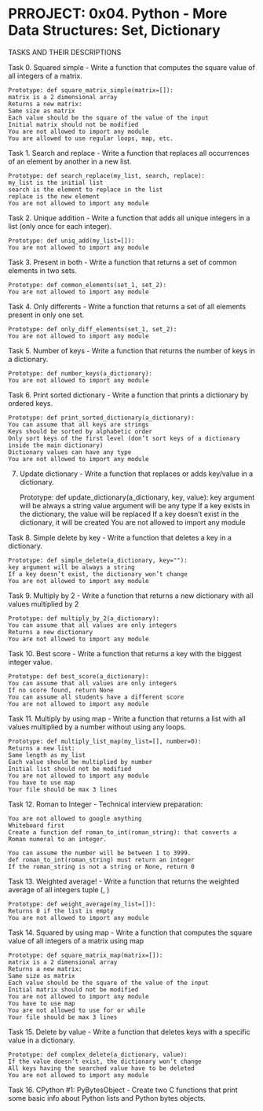 # PRROJECT: 0x04. Python - More Data Structures: Set, Dictionary

TASKS AND THEIR DESCRIPTIONS

Task 0. Squared simple - Write a function that computes the square value of all integers of a matrix.

	Prototype: def square_matrix_simple(matrix=[]):
	matrix is a 2 dimensional array
	Returns a new matrix:
	Same size as matrix
	Each value should be the square of the value of the input
	Initial matrix should not be modified
	You are not allowed to import any module
	You are allowed to use regular loops, map, etc.

Task 1. Search and replace - Write a function that replaces all occurrences of an element by another in a new list.

	Prototype: def search_replace(my_list, search, replace):
	my_list is the initial list
	search is the element to replace in the list
	replace is the new element
	You are not allowed to import any module

Task 2. Unique addition - Write a function that adds all unique integers in a list (only once for each integer).

	Prototype: def uniq_add(my_list=[]):
	You are not allowed to import any module

Task 3. Present in both - Write a function that returns a set of common elements in two sets.

	Prototype: def common_elements(set_1, set_2):
	You are not allowed to import any module

Task 4. Only differents - Write a function that returns a set of all elements present in only one set.

	Prototype: def only_diff_elements(set_1, set_2):
	You are not allowed to import any module

Task 5. Number of keys - Write a function that returns the number of keys in a dictionary.

	Prototype: def number_keys(a_dictionary):
	You are not allowed to import any module

Task 6. Print sorted dictionary - Write a function that prints a dictionary by ordered keys.

	Prototype: def print_sorted_dictionary(a_dictionary):
	You can assume that all keys are strings
	Keys should be sorted by alphabetic order
	Only sort keys of the first level (don’t sort keys of a dictionary inside the main dictionary)
	Dictionary values can have any type
	You are not allowed to import any module

7. Update dictionary - Write a function that replaces or adds key/value in a dictionary.

	Prototype: def update_dictionary(a_dictionary, key, value):
	key argument will be always a string
	value argument will be any type
	If a key exists in the dictionary, the value will be replaced
	If a key doesn’t exist in the dictionary, it will be created
	You are not allowed to import any module

Task 8. Simple delete by key - Write a function that deletes a key in a dictionary.

	Prototype: def simple_delete(a_dictionary, key=""):
	key argument will be always a string
	If a key doesn’t exist, the dictionary won’t change
	You are not allowed to import any module

Task 9. Multiply by 2 - Write a function that returns a new dictionary with all values multiplied by 2

	Prototype: def multiply_by_2(a_dictionary):
	You can assume that all values are only integers
	Returns a new dictionary
	You are not allowed to import any module

Task 10. Best score - Write a function that returns a key with the biggest integer value.

	Prototype: def best_score(a_dictionary):
	You can assume that all values are only integers
	If no score found, return None
	You can assume all students have a different score
	You are not allowed to import any module

Task 11. Multiply by using map - Write a function that returns a list with all values multiplied by a number without using any loops.

	Prototype: def multiply_list_map(my_list=[], number=0):
	Returns a new list:
	Same length as my_list
	Each value should be multiplied by number
	Initial list should not be modified
	You are not allowed to import any module
	You have to use map
	Your file should be max 3 lines

Task 12. Roman to Integer - Technical interview preparation:

	You are not allowed to google anything
	Whiteboard first
	Create a function def roman_to_int(roman_string): that converts a Roman numeral to an integer.

	You can assume the number will be between 1 to 3999.
	def roman_to_int(roman_string) must return an integer
	If the roman_string is not a string or None, return 0

Task 13. Weighted average! - Write a function that returns the weighted average of all integers tuple (<score>, <weight>)

	Prototype: def weight_average(my_list=[]):
	Returns 0 if the list is empty
	You are not allowed to import any module

Task 14. Squared by using map - Write a function that computes the square value of all integers of a matrix using map

	Prototype: def square_matrix_map(matrix=[]):
	matrix is a 2 dimensional array
	Returns a new matrix:
	Same size as matrix
	Each value should be the square of the value of the input
	Initial matrix should not be modified
	You are not allowed to import any module
	You have to use map
	You are not allowed to use for or while
	Your file should be max 3 lines

Task 15. Delete by value - Write a function that deletes keys with a specific value in a dictionary.

	Prototype: def complex_delete(a_dictionary, value):
	If the value doesn’t exist, the dictionary won’t change
	All keys having the searched value have to be deleted
	You are not allowed to import any module

Task 16. CPython #1: PyBytesObject - Create two C functions that print some basic info about Python lists and Python bytes objects.


























